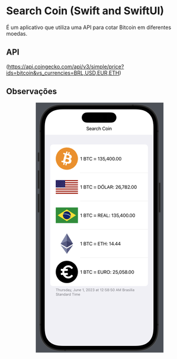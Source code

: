 # Search Coin (Swift and SwiftUI)


É um aplicativo que utiliza uma API para cotar Bitcoin em diferentes moedas.

## API

(https://api.coingecko.com/api/v3/simple/price?ids=bitcoin&vs_currencies=BRL,USD,EUR,ETH)

## Observações

<p align = "center">
 <img src = "src/assets/bit.png">
 
 </p>

